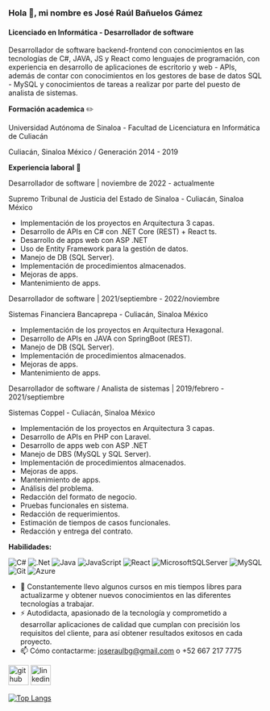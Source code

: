 ### Hola 👋, mi nombre es José Raúl Bañuelos Gámez
#### Licenciado en Informática - Desarrollador de software
Desarrollador de software backend-frontend con conocimientos en las tecnologías de C#, JAVA, JS y React como lenguajes de programación, con experiencia en desarrollo de aplicaciones de escritorio y web - APIs, además de contar con conocimientos en los gestores de base de datos SQL - MySQL y conocimientos de tareas a realizar por parte del puesto de analista de sistemas.

**Formación academica** ✏️

Universidad Autónoma de Sinaloa - Facultad de Licenciatura en Informática de Culiacán

Culiacán, Sinaloa México / Generación 2014 - 2019


**Experiencia laboral** 💼

Desarrollador de software | noviembre de 2022 - actualmente

Supremo Tribunal de Justicia del Estado de Sinaloa - Culiacán, Sinaloa México
- Implementación de los proyectos en Arquitectura 3 capas.
- Desarrollo de APIs en C# con .NET Core (REST) + React ts.
- Desarrollo de apps web con ASP .NET
- Uso de Entity Framework para la gestión de datos.
- Manejo de DB (SQL Server).
- Implementación de procedimientos almacenados.
- Mejoras de apps.
- Mantenimiento de apps.

Desarrollador de software | 2021/septiembre - 2022/noviembre

Sistemas Financiera Bancaprepa - Culiacán, Sinaloa México
- Implementación de los proyectos en Arquitectura Hexagonal.
- Desarrollo de APIs en JAVA con SpringBoot (REST).
- Manejo de DB (SQL Server).
- Implementación de procedimientos almacenados.
- Mejoras de apps.
- Mantenimiento de apps.
  
Desarrollador de software / Analista de sistemas | 2019/febrero - 2021/septiembre

Sistemas Coppel - Culiacán, Sinaloa México
- Implementación de los proyectos en Arquitectura 3 capas.
- Desarrollo de APIs en PHP con Laravel.
- Desarrollo de apps web con ASP .NET
- Manejo de DBS (MySQL y SQL Server).
- Implementación de procedimientos almacenados.
- Mejoras de apps.
- Mantenimiento de apps.
- Análisis del problema.
- Redacción del formato de negocio.
- Pruebas funcionales en sistema.
- Redacción de requerimientos.
- Estimación de tiempos de casos funcionales.
- Redacción y entrega del contrato.

**Habilidades:**

![C#](https://img.shields.io/badge/c%23-%23239120.svg?style=for-the-badge&logo=csharp&logoColor=white) ![.Net](https://img.shields.io/badge/.NET-5C2D91?style=for-the-badge&logo=.net&logoColor=white) ![Java](https://img.shields.io/badge/java-%23ED8B00.svg?style=for-the-badge&logo=openjdk&logoColor=white) ![JavaScript](https://img.shields.io/badge/javascript-%23323330.svg?style=for-the-badge&logo=javascript&logoColor=%23F7DF1E) ![React](https://img.shields.io/badge/react-%2320232a.svg?style=for-the-badge&logo=react&logoColor=%2361DAFB) ![MicrosoftSQLServer](https://img.shields.io/badge/Microsoft%20SQL%20Server-CC2927?style=for-the-badge&logo=microsoft%20sql%20server&logoColor=white) ![MySQL](https://img.shields.io/badge/mysql-4479A1.svg?style=for-the-badge&logo=mysql&logoColor=white) ![Git](https://img.shields.io/badge/git-%23F05033.svg?style=for-the-badge&logo=git&logoColor=white) ![Azure](https://img.shields.io/badge/azure-%230072C6.svg?style=for-the-badge&logo=microsoftazure&logoColor=white)

- 🌱 Constantemente llevo algunos cursos en mis tiempos libres para actualizarme y obtener nuevos conocimientos en las diferentes tecnologías a trabajar.
- ⚡ Autodidacta, apasionado de la tecnología y comprometido a desarrollar aplicaciones de calidad que cumplan con precisión los requisitos del cliente, para así obtener resultados exitosos en cada proyecto.
- 📫 Cómo contactarme:  joseraulbg@gmail.com o +52 667 217 7775


[<img src='https://cdn.jsdelivr.net/npm/simple-icons@3.0.1/icons/github.svg' alt='github' height='40'>](https://github.com/joseraulbg07)  [<img src='https://cdn.jsdelivr.net/npm/simple-icons@3.0.1/icons/linkedin.svg' alt='linkedin' height='40'>](https://www.linkedin.com/in/www.linkedin.com/in/josé-raúl-bañuelos-gámez-8b2b78196/)  

[![Top Langs](https://github-readme-stats.vercel.app/api/top-langs/?username=joseraulbg07)](https://github.com/anuraghazra/github-readme-stats)


